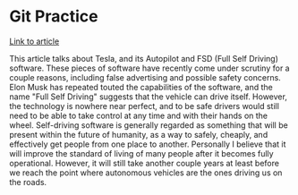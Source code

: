<!-- Comment that will not appear in the Markdown -->
# Git Practice
[Link to article](https://www.nytimes.com/2023/01/31/technology/tesla-autopilot-investigation.html)

This article talks about Tesla, and its Autopilot and FSD (Full Self Driving) software. These pieces of software have recently come under scrutiny for a couple reasons, including false advertising and possible safety concerns. Elon Musk has repeated touted the capabilities of the software, and the name "Full Self Driving" suggests that the vehicle can drive itself. However, the technology is nowhere near perfect, and to be safe drivers would still need to be able to take control at any time and with their hands on the wheel.
Self-driving software is generally regarded as something that will be present within the future of humanity, as a way to safely, cheaply, and effectively get people from one place to another. Personally I believe that it will improve the standard of living of many people after it becomes fully operational. However, it will still take another couple years at least before we reach the point where autonomous vehicles are the ones driving us on the roads.